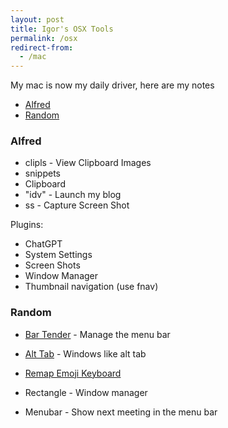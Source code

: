 ```yaml
---
layout: post
title: Igor's OSX Tools
permalink: /osx
redirect-from:
  - /mac
---
```


My mac is now my daily driver, here are my notes

<!-- prettier-ignore-start -->
<!-- vim-markdown-toc GFM -->

- [Alfred](#alfred)
- [Random](#random)

<!-- vim-markdown-toc -->
<!-- prettier-ignore-end -->

### Alfred

- clipls - View Clipboard Images
- snippets
- Clipboard
- "idv" - Launch my blog
- ss - Capture Screen Shot

Plugins:

- ChatGPT
- System Settings
- Screen Shots
- Window Manager
- Thumbnail navigation (use fnav)

### Random

- [Bar Tender](https://www.macbartender.com/) - Manage the menu bar
- [Alt Tab](https://alt-tab-macos.netlify.app/) - Windows like alt tab
- [Remap Emoji Keyboard](https://medium.com/@maxschultz/remap-caps-lock-to-emoji-on-macos-sierra-3c933b38c6ff)
- Rectangle - Window manager

- Menubar - Show next meeting in the menu bar
